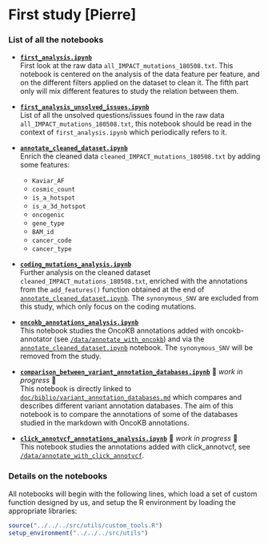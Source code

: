 # First study [Pierre] 

### List of all the notebooks

* **[`first_analysis.ipynb`](https://github.com/ElsaB/impact-annotator/blob/master/analysis/description/first_study/first_analysis.ipynb)**   
First look at the raw data `all_IMPACT_mutations_180508.txt`. This notebook is centered on the analysis of the data feature per feature, and on the different filters applied on the dataset to clean it. The fifth part only will mix different features to study the relation between them.  

* **[`first_analysis_unsolved_issues.ipynb`](https://github.com/ElsaB/impact-annotator/blob/master/analysis/description/first_study/first_analysis_unsolved_issues.ipynb)**  
List of all the unsolved questions/issues found in the raw data `all_IMPACT_mutations_180508.txt`, this notebook should be read in the context of `first_analysis.ipynb` which periodically refers to it.  

* **[`annotate_cleaned_dataset.ipynb`](https://github.com/ElsaB/impact-annotator/blob/master/analysis/description/first_study/annotate_cleaned_dataset.ipynb)**  
Enrich the cleaned data `cleaned_IMPACT_mutations_180508.txt` by adding some features:
	* `Kaviar_AF`
	* `cosmic_count`
	* `is_a_hotspot`
	* `is_a_3d_hotspot`
	* `oncogenic`
	* `gene_type`
	* `BAM_id`
	* `cancer_code`
	* `cancer_type`

* **[`coding_mutations_analysis.ipynb`](https://github.com/ElsaB/impact-annotator/blob/master/analysis/description/first_study/coding_mutations_analysis.ipynb)**  
Further analysis on the cleaned dataset `cleaned_IMPACT_mutations_180508.txt`, enriched with the annotations from the `add_features()` function obtained at the end of [`annotate_cleaned_dataset.ipynb`](https://github.com/ElsaB/impact-annotator/blob/master/analysis/description/first_study/annotate_cleaned_dataset.ipynb). The `synonymous_SNV` are excluded from this study, which only focus on the coding mutations.

* **[`oncokb_annotations_analysis.ipynb`](https://github.com/ElsaB/impact-annotator/blob/master/analysis/description/first_study/oncokb_annotations_analysis.ipynb)**  
This notebook studies the OncoKB annotations added with oncokb-annotator (see [`/data/annotate_with_oncokb`](https://github.com/ElsaB/impact-annotator/tree/master/data/annotate_with_oncokb)) and via the [`annotate_cleaned_dataset.ipynb`](https://github.com/ElsaB/impact-annotator/blob/master/analysis/description/first_study/annotate_cleaned_dataset.ipynb) notebook. The `synonymous_SNV` will be removed from the study.  

* **[`comparison_between_variant_annotation_databases.ipynb`](https://github.com/ElsaB/impact-annotator/blob/master/analysis/description/first_study/comparison_between_variant_annotation_databases.ipynb)** :construction: *work in progress* :construction:  
This notebook is directly linked to [`doc/biblio/variant_annotation_databases.md`](https://github.com/ElsaB/impact-annotator/blob/master/doc/biblio/variant_annotation_databases.md) which compares and describes different variant annotation databases. The aim of this notebook is to compare the annotations of some of the databases studied in the markdown with OncoKB annotations.  

* **[`click_annotvcf_annotations_analysis.ipynb`](https://github.com/ElsaB/impact-annotator/blob/master/analysis/description/first_study/click_annotvcf_annotations_analysis.ipynb)** :construction: *work in progress* :construction:    
This notebook studies the annotations added with click_annotvcf, see [`/data/annotate_with_click_annotvcf`](https://github.com/ElsaB/impact-annotator/tree/master/data/annotate_with_click_annotvcf).  


### Details on the notebooks
All notebooks will begin with the following lines, which load a set of custom function designed by us, and setup the R environment by loading the appropriate libraries:
```R
source("../../../src/utils/custom_tools.R")
setup_environment("../../../src/utils")
```